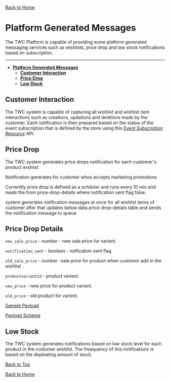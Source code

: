 
[Back to Home](index.md#welcome-to-the-wishlist)


# **Platform Generated Messages**

The TWC Platform is capable of providing some platform generated messaging services  such as wishlists, price drop and low stock notifications based on subscription.


***
- [**Platform Generated Messages**](#platform-generated-messages)
  - [**Customer Interaction**](#customer-interaction)
  - [**Price Drop**](#price-drop)
  - [**Low Stock**](#low-stock)
  

## **Customer Interaction**

The TWC system is capable of capturing all wishlist and wishlist item interactions such as creations, updations and deletions made by the customer.
Each notification is then prepared based on the status of the event subscription
that is defined by the store using this [*Event Subscription Resource*](eventcollectorAPI.md#event-subscription-resource) API.


## **Price Drop**

The TWC system generates price drops notification for each customer's product wishlist 

Notification generates for customer whos accepts marketing promotions

Currenltly price drop is defined as a schduler and runs every 10 min and reads the from price-drop-details where notification sent flag false.

system generates notification messages at once for all wishlist items of customer after that updates below data price-drop-detials table and sends the notification message to queue

## Price Drop Details
`new_sale_price` - number - new sale price for varient.

`notification_sent` - boolean - notfication sent flag.

`old_sale_price` - number -sale price for product when customer add in the  wishlist .

`productvariantId` - product varient.

`new_price` - new price for product varient. 

`old_price` - old product for varient.





[Sample Payload](PriceDrop/priceDropEventNotificationMessage.md#example-applicationjson)

[Payload Schema](PriceDrop/priceDropEventPayloadSchema.md)















## **Low Stock**
The TWC system generates notifications based on low stock level for each product in the customer wishlist.
The freaquency of this notifications is based on the depleating amount of stock.


[Back to Top](#platform-generated-messages)  

[Back to Home](index.md#welcome-to-the-wishlist)


 
